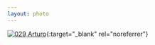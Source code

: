 ```yaml
---
layout: photo
---
```


[![029 Arturo](https://c2.staticflickr.com/4/3724/19680757489_04c8f31000_b.jpg)](https://www.flickr.com/photos/131440297@N08/19680757489/){:target="_blank" rel="noreferrer"}
